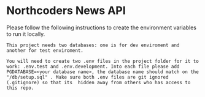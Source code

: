 # Northcoders News API

Please follow the following instructions to create the environment variables to run it locally.

    This project needs two databases: one is for dev enviroment and another for test enviroment.

    You will need to create two .env files in the project folder for it to work: .env.test and .env.development. Into each file please add PGDATABASE=<your database name>, the database name should match on the "/db/setup.sql" . Make sure both .env files are git ignored (.gitignore) so that its  hidden away from others who has access to this repo.